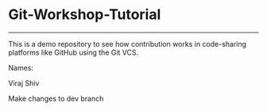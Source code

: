 # Git-Workshop-Tutorial
------------------------------------------------------

This is a demo repository to see how contribution works in code-sharing platforms like GitHub using the Git VCS.

Names:

Viraj
Shiv 

Make changes to dev branch
